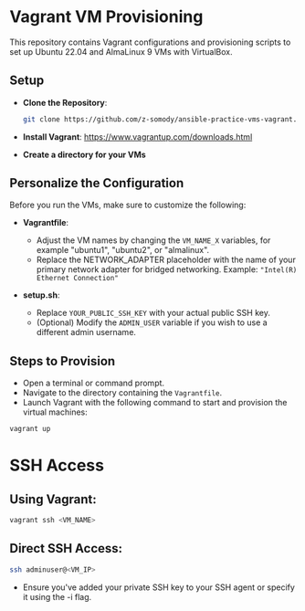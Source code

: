 # Vagrant VM Provisioning

This repository contains Vagrant configurations and provisioning scripts to set up Ubuntu 22.04 and AlmaLinux 9 VMs with VirtualBox.

## Setup

- **Clone the Repository**:
   ```bash
   git clone https://github.com/z-somody/ansible-practice-vms-vagrant.git
   ```

- **Install Vagrant**: 
https://www.vagrantup.com/downloads.html

- **Create a directory for your VMs**

## Personalize the Configuration

Before you run the VMs, make sure to customize the following:

- **Vagrantfile**:
  - Adjust the VM names by changing the `VM_NAME_X` variables, for example "ubuntu1", "ubuntu2", or "almalinux".  
  - Replace the NETWORK_ADAPTER placeholder with the name of your primary network adapter for bridged networking. Example: `"Intel(R) Ethernet Connection"`

- **setup.sh**:
  - Replace `YOUR_PUBLIC_SSH_KEY` with your actual public SSH key.
  - (Optional) Modify the `ADMIN_USER` variable if you wish to use a different admin username.

## Steps to Provision

  - Open a terminal or command prompt.
  - Navigate to the directory containing the `Vagrantfile`.
  - Launch Vagrant with the following command to start and provision the virtual machines:


   ```bash
   vagrant up
   ```

# SSH Access

## Using Vagrant:

   ```bash
   vagrant ssh <VM_NAME>
   ```

## Direct SSH Access:

   ```bash
   ssh adminuser@<VM_IP>
   ```

- Ensure you've added your private SSH key to your SSH agent or specify it using the -i flag.

